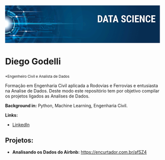
<p align="center">
  <img src="banner.png" >
</p>

# Diego Godelli
<sub>*Engenheiro Civil e Analista de Dados</sub>

Formação em Engenharia Civil aplicada a Rodovias e Ferrovias e entusiasta na Analise de Dados. Deste modo este repositório tem por objetivo compilar os projetos ligados as Analises de Dados.

**Background in:** Python, Machine Learning, Engenharia Civil.

**Links:**
* [LinkedIn](https://www.linkedin.com/in/diego-godelli-80550a174/)


## Projetos:

* **Analisando os Dados do Airbnb:** https://encurtador.com.br/afSZ4
